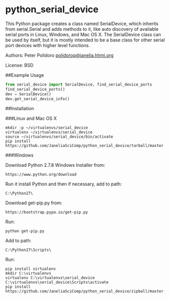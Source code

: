 python_serial_device
====================

This Python package creates a class named SerialDevice, which inherits
from serial.Serial and adds methods to it, like auto discovery of
available serial ports in Linux, Windows, and Mac OS X. The
SerialDevice class can be used by itself, but it is mostly intended to
be a base class for other serial port devices with higher level
functions.

Authors:
Peter Polidoro <polidorop@janelia.hhmi.org>

License:
BSD

##Example Usage


```python
from serial_device import SerialDevice, find_serial_device_ports
find_serial_device_ports()
dev = SerialDevice()
dev.get_serial_device_info()
```

##Installation

###Linux and Mac OS X

```shell
mkdir -p ~/virtualenvs/serial_device
virtualenv ~/virtualenvs/serial_device
source ~/virtualenvs/serial_device/bin/activate
pip install https://github.com/JaneliaSciComp/python_serial_device/tarball/master
```

###Windows

Download Python 2.7.8 Windows Installer from:

    https://www.python.org/download

Run it install Python and then if necessary, add to path:

    C:\Python27\

Download get-pip.py from:

    https://bootstrap.pypa.io/get-pip.py

Run:

```shell
python get-pip.py
```

Add to path:

    C:\Python27\Scripts\

Run:

```shell
pip install virtualenv
mkdir C:\virtualenvs
virtualenv C:\virtualenvs\serial_device
C:\virtualenvs\serial_device\Scripts\activate
pip install https://github.com/JaneliaSciComp/python_serial_device/zipball/master
```

